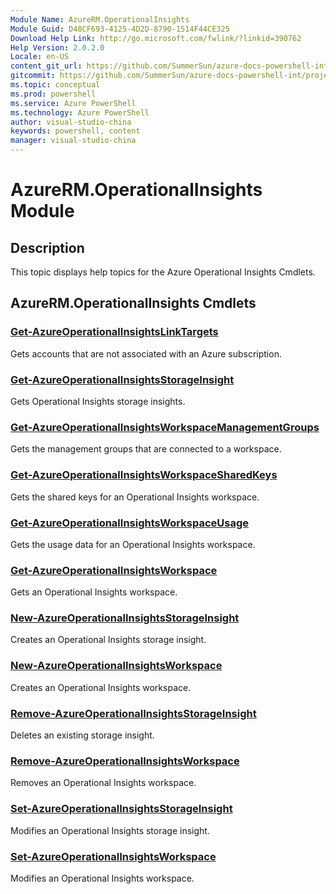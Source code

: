 ```yaml
---
Module Name: AzureRM.OperationalInsights
Module Guid: D48CF693-4125-4D2D-8790-1514F44CE325
Download Help Link: http://go.microsoft.com/fwlink/?linkid=390762
Help Version: 2.0.2.0
Locale: en-US
content_git_url: https://github.com/SummerSun/azure-docs-powershell-int/projects/azure-docs-powershell-int/azureps-cmdlets-docs/ResourceManager/AzureRM.OperationalInsights/v0.9.8/CmdletMDs/AzureRM.OperationalInsights.md
gitcommit: https://github.com/SummerSun/azure-docs-powershell-int/projects/azure-docs-powershell-int/azureps-cmdlets-docs/ResourceManager/AzureRM.OperationalInsights/v0.9.8/CmdletMDs/AzureRM.OperationalInsights.md
ms.topic: conceptual
ms.prod: powershell
ms.service: Azure PowerShell
ms.technology: Azure PowerShell
author: visual-studio-china
keywords: powershell, content
manager: visual-studio-china
---
```


# AzureRM.OperationalInsights Module
## Description
This topic displays help topics for the Azure Operational Insights Cmdlets. 

## AzureRM.OperationalInsights Cmdlets
### [Get-AzureOperationalInsightsLinkTargets](Get-AzureOperationalInsightsLinkTargets.md)
Gets accounts that are not associated with an Azure subscription.


### [Get-AzureOperationalInsightsStorageInsight](Get-AzureOperationalInsightsStorageInsight.md)
Gets Operational Insights storage insights.


### [Get-AzureOperationalInsightsWorkspaceManagementGroups](Get-AzureOperationalInsightsWorkspaceManagementGroups.md)
Gets the management groups that are connected to a workspace.


### [Get-AzureOperationalInsightsWorkspaceSharedKeys](Get-AzureOperationalInsightsWorkspaceSharedKeys.md)
Gets the shared keys for an Operational Insights workspace.


### [Get-AzureOperationalInsightsWorkspaceUsage](Get-AzureOperationalInsightsWorkspaceUsage.md)
Gets the usage data for an Operational Insights workspace.


### [Get-AzureOperationalInsightsWorkspace](Get-AzureOperationalInsightsWorkspace.md)
Gets an Operational Insights workspace.


### [New-AzureOperationalInsightsStorageInsight](New-AzureOperationalInsightsStorageInsight.md)
Creates an Operational Insights storage insight.


### [New-AzureOperationalInsightsWorkspace](New-AzureOperationalInsightsWorkspace.md)
Creates an Operational Insights workspace.


### [Remove-AzureOperationalInsightsStorageInsight](Remove-AzureOperationalInsightsStorageInsight.md)
Deletes an existing storage insight.


### [Remove-AzureOperationalInsightsWorkspace](Remove-AzureOperationalInsightsWorkspace.md)
Removes an Operational Insights workspace.


### [Set-AzureOperationalInsightsStorageInsight](Set-AzureOperationalInsightsStorageInsight.md)
Modifies an Operational Insights storage insight.


### [Set-AzureOperationalInsightsWorkspace](Set-AzureOperationalInsightsWorkspace.md)
Modifies an Operational Insights workspace.



